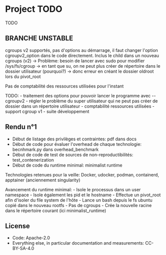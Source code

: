 # Project TODO
TODO

## BRANCHE UNSTABLE
cgroups v2 supportés, pas d'options au démarrage, il faut changer l'option cgroupv2_option dans le code directement.
Inclus le child dans un nouveau cgroups (v2) 
-> Problème: besoin de lancer avec sudo pour modifier /sys/fs/cgroup
    -> en tant que su, on ne peut plus créer de répertoire dans le dossier utilisateur (pourquoi?)
        -> donc erreur en créant le dossier oldroot lors du pivot_root

Pas de comptabilité des ressources utilisées pour l'instant

TODO:
    - traitement des options pour pouvoir lancer le programme avec --cgroupv2
    - régler le problème du super utilisateur qui ne peut pas créer de dossier dans un répertoire utilisateur
    - comptabilité ressources utilisées
    - support cgroup v1
    - suite développement


## Rendu n°1
- Début de listage des privilèges et contraintes: pdf dans docs
- Début de code pour évaluer l'overhead de chaque technologie: becnhmark.py dans overhead_benchmark
- Début de code de test de sources de non-reproductibilités: test_contenerization
- Début de code du runtime minimal: minimalist runtime

Technologies retenues pour la veille: Docker, udocker, podman, containerd, apptainer (anciennement singularity)

Avancement du runtime minimal:
    - Isole le processus dans un user namespace
    - Isole également les pid et le hostname
    - Effectue un pivot_root afin d'isoler du file system de l'hôte
    - Lance un bash depuis le fs ubuntu copié dans le nouveau rootfs
    - Pas de cgroups
    - Crée la nouvelle racine dans le répertoire courant (ici minimalist_runtime)


## License
- Code: Apache-2.0
- Everything else, in particular documentation and measurements: CC-BY-SA-4.0

